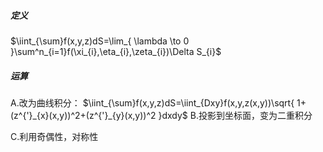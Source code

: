 ##### 定义
$\iint_{\sum}f(x,y,z)dS=\lim_{ \lambda \to 0 }\sum^n_{i=1}f(\xi_{i},\eta_{i},\zeta_{i})\Delta S_{i}$



##### 运算
A.改为曲线积分：
$\iint_{\sum}f(x,y,z)dS=\iint_{Dxy}f(x,y,z(x,y))\sqrt{ 1+(z^{'}_{x}(x,y))^2+(z^{'}_{y}(x,y))^2 }dxdy$
B.投影到坐标面，变为二重积分


C.利用奇偶性，对称性
